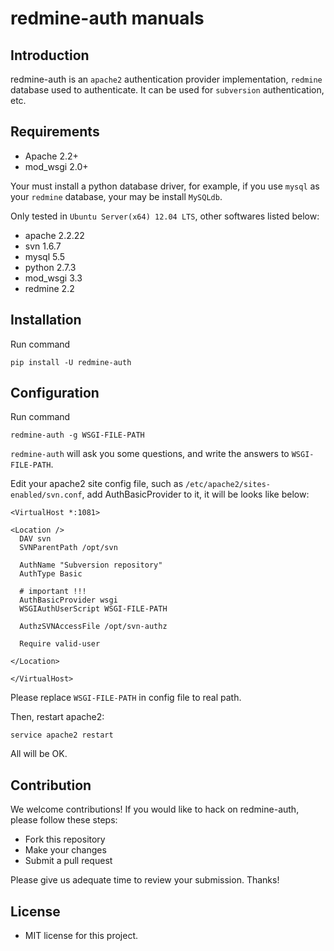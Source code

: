 redmine-auth manuals
============

Introduction
-------

redmine-auth is an `apache2` authentication provider implementation, `redmine` database used to authenticate. It can be used for `subversion` authentication, etc.

Requirements
--------

* Apache 2.2+
* mod_wsgi 2.0+

Your must install a python database driver, for example, if you use `mysql` as your `redmine` database, your may be install `MySQLdb`.

Only tested in `Ubuntu Server(x64) 12.04 LTS`, other softwares listed below:

* apache 2.2.22
* svn 1.6.7
* mysql 5.5
* python 2.7.3
* mod_wsgi 3.3
* redmine 2.2

Installation
-------

Run command

```
pip install -U redmine-auth
```

Configuration
-------

Run command

```
redmine-auth -g WSGI-FILE-PATH
```

`redmine-auth` will ask you some questions, and write the answers to `WSGI-FILE-PATH`.

Edit your apache2 site config file, such as `/etc/apache2/sites-enabled/svn.conf`, add AuthBasicProvider to it, it will be looks like below:

```
<VirtualHost *:1081>

<Location />
  DAV svn
  SVNParentPath /opt/svn

  AuthName "Subversion repository"
  AuthType Basic

  # important !!!
  AuthBasicProvider wsgi
  WSGIAuthUserScript WSGI-FILE-PATH

  AuthzSVNAccessFile /opt/svn-authz

  Require valid-user

</Location>

</VirtualHost>
```

Please replace `WSGI-FILE-PATH` in config file to real path.

Then, restart apache2:

```
service apache2 restart
```

All will be OK.

Contribution
-------

We welcome contributions! If you would like to hack on redmine-auth, please follow these steps:

* Fork this repository
* Make your changes
* Submit a pull request

Please give us adequate time to review your submission. Thanks!

License
---------

* MIT license for this project.